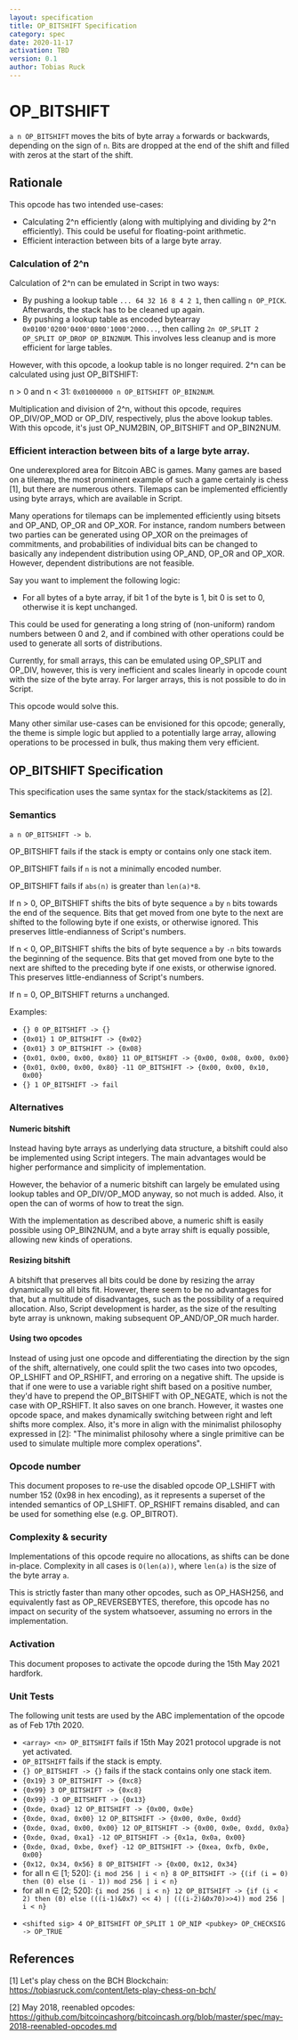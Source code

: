 ```yaml
---
layout: specification
title: OP_BITSHIFT Specification
category: spec
date: 2020-11-17
activation: TBD
version: 0.1
author: Tobias Ruck
---
```


OP_BITSHIFT
==========

`a n OP_BITSHIFT` moves the bits of byte array `a` forwards or backwards, depending on the sign of `n`. Bits are dropped at the end of the shift and filled with zeros at the start of the shift.

Rationale
---------

This opcode has two intended use-cases:
- Calculating 2^n efficiently (along with multiplying and dividing by 2^n efficiently). This could be useful for floating-point arithmetic.
- Efficient interaction between bits of a large byte array.

### Calculation of 2^n
Calculation of 2^n can be emulated in Script in two ways:
- By pushing a lookup table `... 64 32 16 8 4 2 1`, then calling `n OP_PICK`. Afterwards, the stack has to be cleaned up again.
- By pushing a lookup table as encoded bytearray `0x0100'0200'0400'0800'1000'2000...`, then calling `2n OP_SPLIT 2 OP_SPLIT OP_DROP OP_BIN2NUM`. This involves less cleanup and is more efficient for large tables.

However, with this opcode, a lookup table is no longer required. 2^n can be calculated using just OP_BITSHIFT:

n > 0 and n < 31: `0x01000000 n OP_BITSHIFT OP_BIN2NUM`.

Multiplication and division of 2^n, without this opcode, requires OP_DIV/OP_MOD or OP_DIV, respectively, plus the above lookup tables. With this opcode, it's just OP_NUM2BIN, OP_BITSHIFT and OP_BIN2NUM.

### Efficient interaction between bits of a large byte array.
One underexplored area for Bitcoin ABC is games. Many games are based on a tilemap, the most prominent example of such a game certainly is chess [1], but there are numerous others. Tilemaps can be implemented efficiently using byte arrays, which are available in Script.

Many operations for tilemaps can be implemented efficiently using bitsets and OP_AND, OP_OR and OP_XOR. For instance, random numbers between two parties can be generated using OP_XOR on the preimages of commitments, and probabilities of individual bits can be changed to basically any independent distribution using OP_AND, OP_OR and OP_XOR. However, dependent distributions are not feasible.

Say you want to implement the following logic:
- For all bytes of a byte array, if bit 1 of the byte is 1, bit 0 is set to 0, otherwise it is kept unchanged.

This could be used for generating a long string of (non-uniform) random numbers between 0 and 2, and if combined with other operations could be used to generate all sorts of distributions. 

Currently, for small arrays, this can be emulated using OP_SPLIT and OP_DIV, however, this is very inefficient and scales linearly in opcode count with the size of the byte array. For larger arrays, this is not possible to do in Script.

This opcode would solve this.

Many other similar use-cases can be envisioned for this opcode; generally, the theme is simple logic but applied to a potentially large array, allowing operations to be processed in bulk, thus making them very efficient.

OP_BITSHIFT Specification
-----------------------------

This specification uses the same syntax for the stack/stackitems as [2].

### Semantics

`a n OP_BITSHIFT -> b`.

OP_BITSHIFT fails if the stack is empty or contains only one stack item.

OP_BITSHIFT fails if `n` is not a minimally encoded number.

OP_BITSHIFT fails if `abs(n)` is greater than `len(a)*8`.

If n > 0, OP_BITSHIFT shifts the bits of byte sequence `a` by `n` bits towards the end of the sequence. Bits that get moved from one byte to the next are shifted to the following byte if one exists, or otherwise ignored. This preserves little-endianness of Script's numbers.

If n < 0, OP_BITSHIFT shifts the bits of byte sequence `a` by `-n` bits towards the beginning of the sequence. Bits that get moved from one byte to the next are shifted to the preceding byte if one exists, or otherwise ignored. This preserves little-endianness of Script's numbers.

If n = 0, OP_BITSHIFT returns `a` unchanged.

Examples:

* `{} 0 OP_BITSHIFT -> {}`
* `{0x01} 1 OP_BITSHIFT -> {0x02}`
* `{0x01} 3 OP_BITSHIFT -> {0x08}`
* `{0x01, 0x00, 0x00, 0x80} 11 OP_BITSHIFT -> {0x00, 0x08, 0x00, 0x00}`
* `{0x01, 0x00, 0x00, 0x80} -11 OP_BITSHIFT -> {0x00, 0x00, 0x10, 0x00}`
* `{} 1 OP_BITSHIFT -> fail`

### Alternatives

#### Numeric bitshift
Instead having byte arrays as underlying data structure, a bitshift could also be implemented using Script integers. The main advantages would be higher performance and simplicity of implementation.

However, the behavior of a numeric bitshift can largely be emulated using lookup tables and OP_DIV/OP_MOD anyway, so not much is added. Also, it open the can of worms of how to treat the sign.

With the implementation as described above, a numeric shift is easily possible using OP_BIN2NUM, and a byte array shift is equally possible, allowing new kinds of operations.

#### Resizing bitshift
A bitshift that preserves all bits could be done by resizing the array dynamically so all bits fit. However, there seem to be no advantages for that, but a multitude of disadvantages, such as the possibility of a required allocation. Also, Script development is harder, as the size of the resulting byte array is unknown, making subsequent OP_AND/OP_OR much harder.

#### Using two opcodes
Instead of using just one opcode and differentiating the direction by the sign of the shift, alternatively, one could split the two cases into two opcodes, OP_LSHIFT and OP_RSHIFT, and erroring on a negative shift. The upside is that if one were to use a variable right shift based on a positive number, they'd have to prepend the OP_BITSHIFT with OP_NEGATE, which is not the case with OP_RSHIFT. It also saves on one branch. However, it wastes one opcode space, and makes dynamically switching between right and left shifts more complex. Also, it's more in align with the minimalist philosophy expressed in [2]: "The minimalist philosohy where a single primitive can be used to simulate multiple more complex operations".

### Opcode number
This document proposes to re-use the disabled opcode OP_LSHIFT with number 152 (0x98 in hex encoding), as it represents a superset of the intended semantics of OP_LSHIFT. OP_RSHIFT remains disabled, and can be used for something else (e.g. OP_BITROT).

### Complexity & security
Implementations of this opcode require no allocations, as shifts can be done in-place. Complexity in all cases is `O(len(a))`, where `len(a)` is the size of the byte array `a`.

This is strictly faster than many other opcodes, such as OP_HASH256, and equivalently fast as OP_REVERSEBYTES, therefore, this opcode has no impact on security of the system whatsoever, assuming no errors in the implementation.

### Activation

This document proposes to activate the opcode during the 15th May 2021 hardfork.

### Unit Tests

The following unit tests are used by the ABC implementation of the opcode as of Feb 17th 2020.
- `<array> <n> OP_BITSHIFT` fails if 15th May 2021 protocol upgrade is not yet activated.
- `OP_BITSHIFT` fails if the stack is empty.
- `{} OP_BITSHIFT -> {}` fails if the stack contains only one stack item.
- `{0x19} 3 OP_BITSHIFT -> {0xc8}`
- `{0x99} 3 OP_BITSHIFT -> {0xc8}`
- `{0x99} -3 OP_BITSHIFT -> {0x13}`
- `{0xde, 0xad} 12 OP_BITSHIFT -> {0x00, 0x0e}`
- `{0xde, 0xad, 0x00} 12 OP_BITSHIFT -> {0x00, 0x0e, 0xdd}`
- `{0xde, 0xad, 0x00, 0x00} 12 OP_BITSHIFT -> {0x00, 0x0e, 0xdd, 0x0a}`
- `{0xde, 0xad, 0xa1} -12 OP_BITSHIFT -> {0x1a, 0x0a, 0x00}`
- `{0xde, 0xad, 0xbe, 0xef} -12 OP_BITSHIFT -> {0xea, 0xfb, 0x0e, 0x00}`
- `{0x12, 0x34, 0x56} 8 OP_BITSHIFT -> {0x00, 0x12, 0x34}`
- for all n ∈ [1; 520]: `{i mod 256 | i < n} 8 OP_BITSHIFT -> {(if (i = 0) then (0) else (i - 1)) mod 256 | i < n}`
- for all n ∈ [2; 520]: `{i mod 256 | i < n} 12 OP_BITSHIFT -> {if (i < 2) then (0) else (((i-1)&0x7) << 4) | (((i-2)&0x70)>>4)) mod 256 | i < n}`
<!-- - for all n ∈ [9; 520]: `{i mod 256 | i < n} -68 OP_BITSHIFT -> {}` -->
- `<shifted sig> 4 OP_BITSHIFT OP_SPLIT 1 OP_NIP <pubkey> OP_CHECKSIG -> OP_TRUE`

References
----------

[1] Let's play chess on the BCH Blockchain: https://tobiasruck.com/content/lets-play-chess-on-bch/

[2] May 2018, reenabled opcodes: https://github.com/bitcoincashorg/bitcoincash.org/blob/master/spec/may-2018-reenabled-opcodes.md
